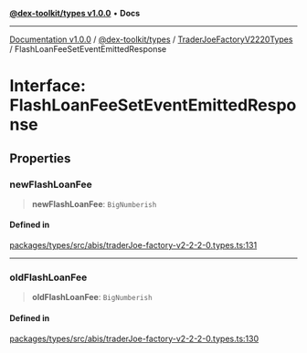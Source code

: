 [**@dex-toolkit/types v1.0.0**](../../../README.md) • **Docs**

***

[Documentation v1.0.0](../../../../../packages.md) / [@dex-toolkit/types](../../../README.md) / [TraderJoeFactoryV2220Types](../README.md) / FlashLoanFeeSetEventEmittedResponse

# Interface: FlashLoanFeeSetEventEmittedResponse

## Properties

### newFlashLoanFee

> **newFlashLoanFee**: `BigNumberish`

#### Defined in

[packages/types/src/abis/traderJoe-factory-v2-2-2-0.types.ts:131](https://github.com/niZmosis/dex-toolkit/blob/3d8b41b44787b30fbea5de3ab4737662ffb61bc8/packages/types/src/abis/traderJoe-factory-v2-2-2-0.types.ts#L131)

***

### oldFlashLoanFee

> **oldFlashLoanFee**: `BigNumberish`

#### Defined in

[packages/types/src/abis/traderJoe-factory-v2-2-2-0.types.ts:130](https://github.com/niZmosis/dex-toolkit/blob/3d8b41b44787b30fbea5de3ab4737662ffb61bc8/packages/types/src/abis/traderJoe-factory-v2-2-2-0.types.ts#L130)
